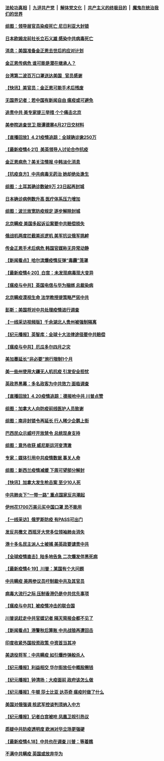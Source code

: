 ####  [法轮功真相](../../../../basic/blob/master/README.md?t=04220401) &nbsp;|&nbsp; [九评共产党](../../../../9ping.md/blob/master/README.md?t=04220401) &nbsp;|&nbsp; [解体党文化](../../../../jtdwh.md/blob/master/README.md?t=04220401)  &nbsp;|&nbsp; [共产主义的终极目的](../../../../gczydzjmd.md/blob/master/README.md?t=04220401) &nbsp;|&nbsp; [魔鬼在统治我们的世界](../../../../mgztzwmdsj.md/blob/master/README.md?t=04220401) 

#### [组图：领导层官员染疫死亡 尼日利亚大封锁](../pages/nsc418/n12049423.md?t=04220401) 

#### [日本欧姆龙前社长立石义雄 感染中共病毒死亡](../pages/nsc418/n12050015.md?t=04220401) 

#### [消息：美国准备金正恩去世后的应对计划](../pages/nsc418/n12049919.md?t=04220401) 

#### [金正恩传病危 谁可能是潜在继承人？](../pages/nsc418/n12049922.md?t=04220401) 

#### [台湾第二波百万口罩送达美国   官员感谢](../pages/nsc418/n12049881.md?t=04220401) 

#### [【快讯】美官员：金正恩可能手术后残废](../pages/nsc418/n12049687.md?t=04220401) 

#### [无国界记者：若中国有新闻自由 瘟疫或可避免](../pages/nsc418/n12049306.md?t=04220401) 

#### [追责中共 美专家提三举措 个个痛击北京](../pages/nsc418/n12049531.md?t=04220401) 

#### [美参院追查世卫 限谭德塞4月27日交材料](../pages/nsc418/n12049335.md?t=04220401) 

#### [【直播回放】4.21疫情追踪：全球确诊逾250万](../pages/nsc418/n12049251.md?t=04220401) 

#### [【最新疫情4·21】美英领导人讨论合作抗疫](../pages/nsc418/n12047765.md?t=04220401) 

#### [金正恩病危？美关注情报 中韩淡化消息](../pages/nsc418/n12048735.md?t=04220401) 

#### [【抗疫良方】中共病毒无药治 她却绝处逢生](../pages/nsc418/n12047472.md?t=04220401) 

#### [组图：土耳其确诊数破9万 23日起再封城](../pages/nsc418/n12046211.md?t=04220401) 

#### [日本确诊病例数升高 医疗体系压力增加](../pages/nsc418/n12048522.md?t=04220401) 

#### [组图：波兰放宽防疫规定 逐步解除封城](../pages/nsc418/n12045928.md?t=04220401) 

#### [北京瞒疫 美国多起诉讼案要中共赔偿损失](../pages/nsc418/n12047800.md?t=04220401) 

#### [俄战机两度拦截美巡逻机 美军抗议俄军挑衅](../pages/nsc418/n12047903.md?t=04220401) 

#### [传金正恩手术后病危 韩国官媒称无异常动静](../pages/nsc418/n12047939.md?t=04220401) 

#### [【新闻看点】哈尔滨爆疫情反弹“毒霾”笼罩](../pages/nsc418/n12046783.md?t=04220401) 

#### [【最新疫情4·20】白宫：未发现病毒现大变异](../pages/nsc418/n12042760.md?t=04220401) 

#### [【瘟疫与中共】英国电信与华为捆绑 总裁染病](../pages/nsc418/n12047469.md?t=04220401) 

#### [北京瞒疫漠视生命 法学教授提策略严惩中共](../pages/nsc418/n12046554.md?t=04220401) 

#### [彭斯：美国将对中共处理疫情进行调查](../pages/nsc418/n12047321.md?t=04220401) 

#### [【一线采访视频版】千余湖北人贵州被强制隔离](../pages/nsc418/n12047259.md?t=04220401) 

#### [【纪元播报】英智库：全球十大法律途径要中共赔偿](../pages/nsc418/n12047017.md?t=04220401) 

#### [【瘟疫与中共】厄瓜多尔四月之灾](../pages/nsc418/n12044972.md?t=04220401) 

#### [美加墨延长“非必要”旅行限制1个月](../pages/nsc418/n12046957.md?t=04220401) 

#### [美一些州使用大疆无人机抗疫 引发安全担忧](../pages/nsc418/n12046863.md?t=04220401) 

#### [英政界黑幕：多名政客为中共效力 面临调查](../pages/nsc418/n12046089.md?t=04220401) 

#### [【直播回放】4.20疫情追踪：德报呛中共 川普点赞](../pages/nsc418/n12046097.md?t=04220401) 

#### [组图：加拿大人向防疫前线医护人员致谢](../pages/nsc418/n12045451.md?t=04220401) 

#### [组图：南非封锁令再延长 行人稀少企鹅上街](../pages/nsc418/n12043104.md?t=04220401) 

#### [巴西民众示威吁开放禁令 总统现身支持](../pages/nsc418/n12045457.md?t=04220401) 

#### [组图：意外收获 威尼斯运河变清澈](../pages/nsc418/n12043438.md?t=04220401) 

#### [专家：媒体引用中共疫情数据 事关人命](../pages/nsc418/n12044571.md?t=04220401) 

#### [组图：新西兰疫情减缓 下周可望部分解封](../pages/nsc418/n12043285.md?t=04220401) 

#### [【快讯】加拿大发生枪击案 至少10人死](../pages/nsc418/n12044567.md?t=04220401) 

#### [中共肺炎下“一带一路” 重点国家反共潮起](../pages/nsc418/n12035774.md?t=04220401) 

#### [伊州花1700万美元买中国口罩 恐不能用](../pages/nsc418/n12044363.md?t=04220401) 

#### [【一线采访】俄罗斯防疫 有PASS可出门](../pages/nsc418/n12044299.md?t=04220401) 

#### [发反共檄文 西班牙大党多位领袖肺炎消失](../pages/nsc418/n12043675.md?t=04220401) 

#### [港十多名民主派人士被捕 美英政要谴责中共](../pages/nsc418/n12043601.md?t=04220401) 

#### [【全球疫情直击】陆多地告急 二次爆发伴黑死病](../pages/nsc418/n12043834.md?t=04220401) 

#### [【最新疫情4·19】川普：某国有个大问题](../pages/nsc418/n12040543.md?t=04220401) 

#### [中共瞒疫 美两参议员吁制裁中共及其官员](../pages/nsc418/n12043499.md?t=04220401) 

#### [病毒大流行之际 压制香港仍是中共优先事项](../pages/nsc418/n12043610.md?t=04220401) 

#### [【瘟疫与中共】被疫情冲击的联合国](../pages/nsc418/n12039853.md?t=04220401) 

#### [川普说赶走中共官媒记者 隔天简报会都不见了](../pages/nsc418/n12042638.md?t=04220401) 

#### [【新闻看点】港警秋后算账 中共战狼再遭回击](../pages/nsc418/n12042537.md?t=04220401) 

#### [印度收紧外国投资政策 中资首当其冲](../pages/nsc418/n12042305.md?t=04220401) 

#### [美退役将军：中共瞒疫 如引爆炸弹般杀人](../pages/nsc418/n12042156.md?t=04220401) 

#### [【纪元播报】利益相交 华尔街放任中概股圈钱](../pages/nsc418/n12040614.md?t=04220401) 

#### [【纪元播报】钟清扬：大疫面前 政府该怎么做](../pages/nsc418/n12040532.md?t=04220401) 

#### [【纪元播报】牛顿 莎士比亚 达芬奇 瘟疫时做了什么](../pages/nsc418/n12042213.md?t=04220401) 

#### [美国对俄强调 核武军控谈判须纳入中方](../pages/nsc418/n12042174.md?t=04220401) 

#### [【纪元播报】记者白宫被呛 凤凰卫视引热议](../pages/nsc418/n12040561.md?t=04220401) 

#### [质疑中共防疫透明度 欧洲对华立场更强硬](../pages/nsc418/n12042154.md?t=04220401) 

#### [【最新疫情4.18】中共也在调查 川普：等着瞧](../pages/nsc418/n12040446.md?t=04220401) 

#### [不满中共瞒疫 英国或放弃华为](../pages/nsc418/n12041858.md?t=04220401) 

